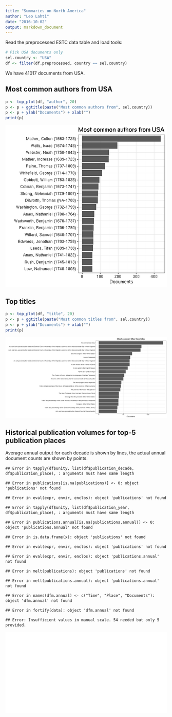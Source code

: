 ```yaml
---
title: "Summaries on North America"
author: "Leo Lahti"
date: "2016-10-02"
output: markdown_document
---
```


Read the preprocessed ESTC data table and load tools:




```r
# Pick USA documents only
sel.country <- "USA"
df <- filter(df.preprocessed, country == sel.country)
```

We have 41017 documents from USA.


## Most common authors from USA


```r
p <- top_plot(df, "author", 20)
p <- p + ggtitle(paste("Most common authors from", sel.country))
p <- p + ylab("Documents") + xlab("")
print(p)
```

![plot of chunk NAtopauth](figure/NAtopauth-1.png)


## Top titles 


```r
p <- top_plot(df, "title", 20)
p <- p + ggtitle(paste("Most common titles from", sel.country))
p <- p + ylab("Documents") + xlab("")
print(p)
```

![plot of chunk NAtoptitles](figure/NAtoptitles-1.png)



## Historical publication volumes for top-5 publication places

Average annual output for each decade is shown by lines, the actual annual document counts are shown by points. 


```
## Error in tapply(df$unity, list(df$publication_decade, df$publication_place), : arguments must have same length
```

```
## Error in publications[is.na(publications)] <- 0: object 'publications' not found
```

```
## Error in eval(expr, envir, enclos): object 'publications' not found
```

```
## Error in tapply(df$unity, list(df$publication_year, df$publication_place), : arguments must have same length
```

```
## Error in publications.annual[is.na(publications.annual)] <- 0: object 'publications.annual' not found
```

```
## Error in is.data.frame(x): object 'publications' not found
```

```
## Error in eval(expr, envir, enclos): object 'publications' not found
```

```
## Error in eval(expr, envir, enclos): object 'publications.annual' not found
```

```
## Error in melt(publications): object 'publications' not found
```

```
## Error in melt(publications.annual): object 'publications.annual' not found
```

```
## Error in names(dfm.annual) <- c("Time", "Place", "Documents"): object 'dfm.annual' not found
```

```
## Error in fortify(data): object 'dfm.annual' not found
```

```
## Error: Insufficient values in manual scale. 54 needed but only 5 provided.
```

![plot of chunk NApubvols](figure/NApubvols-1.png)
